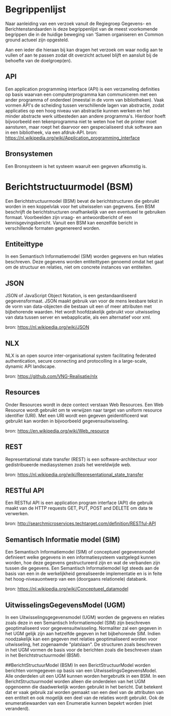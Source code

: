 # Begrippenlijst
Naar aanleiding van een verzoek vanuit de Regiegroep Gegevens- en Berichtenstandaarden is deze begrippenlijst van de meest voorkomende begrippen die in de huidige beweging van ‘Samen organiseren en Common ground actueel zijn opgesteld.

Aan een ieder die hieraan bij kan dragen het verzoek om waar nodig aan te vullen of aan te passen zodat dit overzicht actueel blijft en aansluit bij de behoefte van de doelgroep(en).

## API
Een application programming interface (API) is een verzameling definities op basis waarvan een computerprogramma kan communiceren met een ander programma of onderdeel (meestal in de vorm van bibliotheken). Vaak vormen API's de scheiding tussen verschillende lagen van abstractie, zodat applicaties op een hoog niveau van abstractie kunnen werken en het minder abstracte werk uitbesteden aan andere programma's. Hierdoor hoeft bijvoorbeeld een tekenprogramma niet te weten hoe het de printer moet aansturen, maar roept het daarvoor een gespecialiseerd stuk software aan in een bibliotheek, via een afdruk-API.
bron: https://nl.wikipedia.org/wiki/Application_programming_interface 

## Bronsystemen
Een Bronsysteem is het systeem waaruit een gegeven afkomstig is.

# Berichtstructuurmodel (BSM)
Een Berichtstructuurmodel (BSM) bevat de berichtstructuren die gebruikt worden in een koppelvlak voor het uitwisselen van gegevens. Een BSM beschrijft de berichtstructuren onafhankelijk van een eventueel te gebruiken formaat. Voorbeelden zijn vraag- en antwoordbericht of een kennisgevingsbericht. Vanuit een BSM kan eenzelfde bericht in verschillende formaten gegenereerd worden.

## Entiteittype
In een Semantisch Informatiemodel (SIM) worden gegevens en hun relaties beschreven. Deze gegevens worden entiteittypen genoemd omdat het gaat om de structuur en relaties, niet om concrete instances van entiteiten. 


## JSON
JSON of JavaScript Object Notation, is een gestandaardiseerd gegevensformaat. JSON maakt gebruik van voor de mens leesbare tekst in de vorm van data-objecten die bestaan uit een of meer attributen met bijbehorende waarden. Het wordt hoofdzakelijk gebruikt voor uitwisseling van data tussen server en webapplicatie, als een alternatief voor xml.

bron: https://nl.wikipedia.org/wiki/JSON 

## NLX
NLX is an open source inter-organisational system facilitating federated authentication, secure connecting and protocolling in a large-scale, dynamic API landscape.

bron: https://github.com/VNG-Realisatie/nlx

## Resources
Onder Resources wordt in deze contect verstaan Web Resources. Een Web Resource wordt gebruikt om te verwijzen naar target van uniform resource identifier (URI). Met een URI wordt een gegeven geidentificeerd wat gebruikt kan worden in bijvoorbeeld gegevensuitwisseling.

bron: https://en.wikipedia.org/wiki/Web_resource

## REST
Representational state transfer (REST) is een software-architectuur voor gedistribueerde mediasystemen zoals het wereldwijde web.

bron: https://nl.wikipedia.org/wiki/Representational_state_transfer 

## RESTful API
Een RESTful API is een application program interface (API) die gebruik maakt van de HTTP requests GET, PUT, POST and DELETE om data te verwerken.

bron: http://searchmicroservices.techtarget.com/definition/RESTful-API 

## Semantisch Informatie model (SIM)
Een Semantisch Informatiemodel (SIM) of conceptueel gegevensmodel definieert welke gegevens in een informatiesysteem vastgelegd kunnen worden, hoe deze gegevens gestructureerd zijn en wat de verbanden zijn tussen die gegevens. Een Semantisch Informatiemodel ligt steeds aan de basis van een in de werkelijkheid gerealiseerde implementatie en is in feite het hoog-niveauontwerp van een (doorgaans relationele) databank. 

bron: https://nl.wikipedia.org/wiki/Conceptueel_datamodel

## UitwisselingsGegevensModel (UGM)
In een Uitwisselingsgegevensmodel (UGM) worden de gegevens en relaties zoals deze in een Semantisch Informatiemodel (SIM) zijn beschreven geoptimaliseerd voor gegevensuitwisseling. Normaliter zal een gegeven in het UGM gelijk zijn aan hetzelfde gegeven in het bijbehorende SIM. Indien noodzakelijk kan een gegeven met relaties geoptimaliseerd worden voor uitwisseling, het zogenaamde "platslaan". De structuren zoals beschreven in het UGM vormen de basis voor de berichten zoals die beschreven staan in het Berichtstructuurmodel (BSM).

##BerichtStructuurModel (BSM)
In een BerictStructuurModel worden berichten vormgegeven op basis van een UitwisselingsGegevensModel. Alle onderdelen uit een UGM kunnen worden hergebruitk in een BSM. In een BerichtStructuurmodel worden alleen die onderdelen van het UGM opgenoemn die daadwerkelijk worden gebruikt in het bericht. Dat betekent dat er vaak gebruik zal worden gemaakt van een deel van de attributen van een entiteit en ook mogelijk een deel van de relaties wordt gebruikt. Ook de enumeratiewaarden van een Enumeratie kunnen bepekrt worden (niet veranderd).


